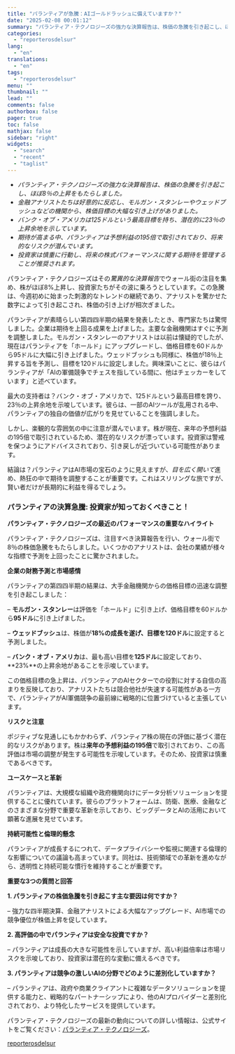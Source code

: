 ```yaml
---
title: "パランティアが急騰：AIゴールドラッシュに備えていますか？"
date: "2025-02-08 00:01:12"
summary: "パランティア・テクノロジーズの強力な決算報告は、株価の急騰を引き起こし、ほぼ8％の上昇をもたらしました。金融アナリストたちは好意的に反応し、モルガン・スタンレーやウェッドブッシュなどの機関から、株価目標の大幅な引き上げがありました。バンク・オブ・アメリカは125ドルという最高目標を持ち、潜在的に23％の上昇余地を示しています。期待が高まる中、パランティアは予想利益の195倍で取引されており、将来的なリスクが潜んでいます。投資家は慎重に行動し、将来の株式パフォーマンスに関する期待を管理することが推奨されます。パランティア・テクノロジーズはその驚異的な決算報告でウォール街の注目を集め、株がほぼ8%上昇し、投資家たちがその波に乗ろうとしています。この急騰は、今週初めに始まった刺激的なトレンドの継続であり、アナリストを驚かせた数字によって引き起こされ、株価の引き上げが相次ぎました。パランティアが素晴らしい第四四半期の結果を発表したとき、専門家たちは驚愕しました。企業は期待を上回る成果を上げました。主要な金融機関はすぐに予測を調整しました。モルガン・スタンレーのアナリストは以前は懐疑的でしたが、現在はパランティアを「ホールド」にアップグレードし、価格目標を60ドルから95ドルに大幅に引き上げました。ウェッドブッシュも同様に、株価が18％上昇する旨を予測し、目標を120ドルに設定しました。興味深いことに、彼らはパランティアが「AIの軍備競争でチェスを指している間に、他はチェッカーをしています」と述べています。最大の支持者は？バンク・オブ・アメリカで、125ドルという最高目標を誇り、23％の上昇余地を示唆しています。彼らは、一部のAIツールが乱用される中、パランティアの独自の価値が広がりを見せていることを強調しました。しかし、楽観的な雰囲気の中に注意が潜んでいます。株が現在、来年の予想利益の195倍で取引されているため、潜在的なリスクが漂っています。投資家は警戒を保つようにアドバイスされており、引き戻しが近づいている可能性があります。結論は？パランティアはAI市場の宝石のように見えますが、目を広く開いて進め、熱狂の中で期待を調整することが重要です。これはスリリングな旅ですが、賢い者だけが長期的に利益を得るでしょう。パランティアの決算急騰: 投資家が知っておくべきこと！パランティア・テクノロジーズの最近のパフォーマンスの重要なハイライトパランティア・テクノロジーズは、注目すべき決算報告を行い、ウォール街で8％の株価急騰をもたらしました。いくつかのアナリストは、会社の業績が様々な指標で予測を上回ったことに驚かされました。企業の財務予測と市場感情パランティアの第四四半期の結果は、大手金融機関からの価格目標の迅速な調整を引き起こしました： – モルガン・スタンレーは評価を「ホールド」に引き上げ、価格目標を60ドルから95ドルに引き上げました。 – ウェッドブッシュは、株価が18%の成長を遂げ、目標を120ドルに設定すると予測しました。 – バンク・オブ・アメリカは、最も高い目標を125ドルに設定しており、23%の上昇余地があることを示唆しています。この価格目標の急上昇は、パランティアのAIセクターでの役割に対する自信の高まりを反映しており、アナリストたちは競合他社が失速する可能性がある一方で、パランティアがAI軍備競争の最前線に戦略的に位置づけていると主張しています。リスクと注意ポジティブな見通しにもかかわらず、パランティア株の現在の評価に基づく潜在的なリスクがあります。株は来年の予想利益の195倍で取引されており、この高評価は市場の調整が発生する可能性を示唆しています。そのため、投資家は慎重であるべきです。ユースケースと革新パランティアは、大規模な組織や政府機関向けにデータ分析ソリューションを提供することに優れています。彼らのプラットフォームは、防衛、医療、金融などのさまざまな分野で重要な革新を示しており、ビッグデータとAIの活用において顕著な進展を見せています。持続可能性と倫理的懸念パランティアが成長するにつれて、データプライバシーや監視に関連する倫理的な影響についての議論も高まっています。同社は、技術領域での革新を進めながら、透明性と持続可能な慣行を維持することが重要です。重要な3つの質問と回答1. パランティアの株価急騰を引き起こす主な要因は何ですか？ – 強力な四半期決算、金融アナリストによる大幅なアップグレード、AI市場での競争優位が株価上昇を促しています。2. 高評価の中でパランティアは安全な投資ですか？ – パランティアは成長の大きな可能性を示していますが、高い利益倍率は市場リスクを示唆しており、投資家は潜在的な変動に備えるべきです。3. パランティアは競争の激しいAIの分野でどのように差別化していますか？ – パランティアは、政府や商業クライアントに複雑なデータソリューションを提供する能力と、戦略的なパートナーシップにより、他のAIプロバイダーと差別化されており、より特化したサービスを提供しています。パランティア・テクノロジーズの最新の動向についての詳しい情報は、公式サイトをご覧ください：パランティア・テクノロジーズ。"
categories:
  - "reporterosdelsur"
lang:
  - "en"
translations:
  - "en"
tags:
  - "reporterosdelsur"
menu: ""
thumbnail: ""
lead: ""
comments: false
authorbox: false
pager: true
toc: false
mathjax: false
sidebar: "right"
widgets:
  - "search"
  - "recent"
  - "taglist"
---
```


* *パランティア・テクノロジーズの強力な決算報告は、株価の急騰を引き起こし、ほぼ8％の上昇をもたらしました。*
* *金融アナリストたちは好意的に反応し、モルガン・スタンレーやウェッドブッシュなどの機関から、株価目標の大幅な引き上げがありました。*
* *バンク・オブ・アメリカは125ドルという最高目標を持ち、潜在的に23％の上昇余地を示しています。*
* *期待が高まる中、パランティアは予想利益の195倍で取引されており、将来的なリスクが潜んでいます。*
* *投資家は慎重に行動し、将来の株式パフォーマンスに関する期待を管理することが推奨されます。*

パランティア・テクノロジーズはその*驚異的な決算報告*でウォール街の注目を集め、株がほぼ8%上昇し、投資家たちがその波に乗ろうとしています。この急騰は、今週初めに始まった刺激的なトレンドの継続であり、アナリストを驚かせた数字によって引き起こされ、株価の引き上げが相次ぎました。

パランティアが素晴らしい第四四半期の結果を発表したとき、専門家たちは驚愕しました。企業は期待を上回る成果を上げました。主要な金融機関はすぐに予測を調整しました。モルガン・スタンレーのアナリストは以前は懐疑的でしたが、現在はパランティアを「ホールド」にアップグレードし、価格目標を60ドルから95ドルに大幅に引き上げました。ウェッドブッシュも同様に、株価が18％上昇する旨を予測し、目標を120ドルに設定しました。興味深いことに、彼らはパランティアが「AIの軍備競争でチェスを指している間に、他はチェッカーをしています」と述べています。

最大の支持者は？バンク・オブ・アメリカで、125ドルという最高目標を誇り、23％の上昇余地を示唆しています。彼らは、一部のAIツールが乱用される中、パランティアの独自の価値が広がりを見せていることを強調しました。

しかし、楽観的な雰囲気の中に注意が潜んでいます。株が現在、来年の予想利益の195倍で取引されているため、潜在的なリスクが漂っています。投資家は警戒を保つようにアドバイスされており、引き戻しが近づいている可能性があります。

結論は？パランティアはAI市場の宝石のように見えますが、*目を広く開いて*進め、熱狂の中で期待を調整することが重要です。これはスリリングな旅ですが、賢い者だけが長期的に利益を得るでしょう。

### パランティアの決算急騰: 投資家が知っておくべきこと！

**パランティア・テクノロジーズの最近のパフォーマンスの重要なハイライト**

パランティア・テクノロジーズは、注目すべき決算報告を行い、ウォール街で8％の株価急騰をもたらしました。いくつかのアナリストは、会社の業績が様々な指標で予測を上回ったことに驚かされました。

**企業の財務予測と市場感情**

パランティアの第四四半期の結果は、大手金融機関からの価格目標の迅速な調整を引き起こしました：  

– **モルガン・スタンレー**は評価を「ホールド」に引き上げ、価格目標を60ドルから**95ドル**に引き上げました。  

– **ウェッドブッシュ**は、株価が**18%**の成長を遂げ、目標を**120ドル**に設定すると予測しました。  

– **バンク・オブ・アメリカ**は、最も高い目標を**125ドル**に設定しており、**23%**の上昇余地があることを示唆しています。

この価格目標の急上昇は、パランティアのAIセクターでの役割に対する自信の高まりを反映しており、アナリストたちは競合他社が失速する可能性がある一方で、パランティアがAI軍備競争の最前線に戦略的に位置づけていると主張しています。

**リスクと注意**

ポジティブな見通しにもかかわらず、パランティア株の現在の評価に基づく潜在的なリスクがあります。株は**来年の予想利益の195倍**で取引されており、この高評価は市場の調整が発生する可能性を示唆しています。そのため、投資家は慎重であるべきです。

**ユースケースと革新**

パランティアは、大規模な組織や政府機関向けにデータ分析ソリューションを提供することに優れています。彼らのプラットフォームは、防衛、医療、金融などのさまざまな分野で重要な革新を示しており、ビッグデータとAIの活用において顕著な進展を見せています。

**持続可能性と倫理的懸念**

パランティアが成長するにつれて、データプライバシーや監視に関連する倫理的な影響についての議論も高まっています。同社は、技術領域での革新を進めながら、透明性と持続可能な慣行を維持することが重要です。

**重要な3つの質問と回答**

**1. パランティアの株価急騰を引き起こす主な要因は何ですか？**  

– 強力な四半期決算、金融アナリストによる大幅なアップグレード、AI市場での競争優位が株価上昇を促しています。

**2. 高評価の中でパランティアは安全な投資ですか？**  

– パランティアは成長の大きな可能性を示していますが、高い利益倍率は市場リスクを示唆しており、投資家は潜在的な変動に備えるべきです。

**3. パランティアは競争の激しいAIの分野でどのように差別化していますか？**  

– パランティアは、政府や商業クライアントに複雑なデータソリューションを提供する能力と、戦略的なパートナーシップにより、他のAIプロバイダーと差別化されており、より特化したサービスを提供しています。

パランティア・テクノロジーズの最新の動向についての詳しい情報は、公式サイトをご覧ください：[パランティア・テクノロジーズ](https://www.palantir.com)。

[reporterosdelsur](https://www.reporterosdelsur.com.mx/news-en/%e3%83%91%e3%83%a9%e3%83%b3%e3%83%86%e3%82%a3%e3%82%a2%e3%81%8c%e6%80%a5%e9%a8%b0%ef%bc%9aai%e3%82%b4%e3%83%bc%e3%83%ab%e3%83%89%e3%83%a9%e3%83%83%e3%82%b7%e3%83%a5%e3%81%ab%e5%82%99%e3%81%88%e3%81%a6/127246/)
